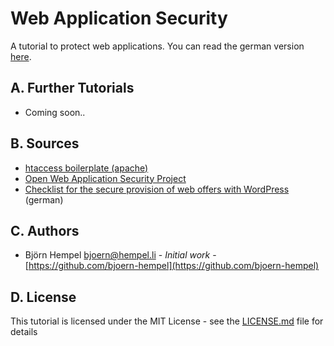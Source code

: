 # Web Application Security

A tutorial to protect web applications. You can read the german version [here](README.de.md).

## A. Further Tutorials

* Coming soon..

## B. Sources

* [htaccess boilerplate (apache)](https://github.com/h5bp/html5-boilerplate/blob/master/dist/.htaccess)
* [Open Web Application Security Project](https://www.owasp.org/index.php/Main_Page)
* [Checklist for the secure provision of web offers with WordPress](https://www.bsi.bund.de/SharedDocs/Downloads/DE/BSI/Internetsicherheit/isi_web_server_checkliste_WordPress.pdf?__blob=publicationFile&v=2) (german)

## C. Authors

* Björn Hempel <bjoern@hempel.li> - _Initial work_ - [https://github.com/bjoern-hempel](https://github.com/bjoern-hempel)

## D. License

This tutorial is licensed under the MIT License - see the [LICENSE.md](/LICENSE.md) file for details
